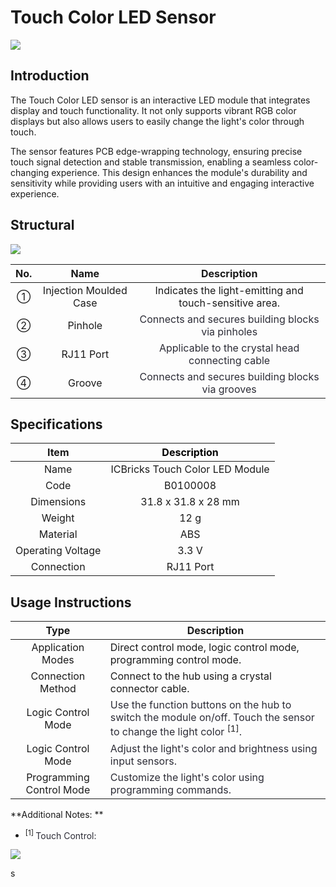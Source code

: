 # Touch Color LED Sensor
![](img/TouchColorLEDSensor03.png)

## Introduction  
The Touch Color LED sensor is an interactive LED module that integrates display and touch functionality. It not only supports vibrant RGB color displays but also allows users to easily change the light's color through touch.  

The sensor features PCB edge-wrapping technology, ensuring precise touch signal detection and stable transmission, enabling a seamless color-changing experience. This design enhances the module's durability and sensitivity while providing users with an intuitive and engaging interactive experience.  

## Structural  
![](img/TouchColorLEDSensor04.png)

| No.   | Name   | Description   |
| :---: | :---: | :---: |
| ① | Injection Moulded Case |  Indicates the light-emitting and touch-sensitive area.   |
| ② | Pinhole | <font style="color:rgb(44, 44, 54);"> Connects and secures building blocks via pinholes  </font> |
| ③ |  RJ11 Port   | <font style="color:rgb(44, 44, 54);">Applicable to the crystal head connecting cable  </font> |
| ④ |  Groove   | <font style="color:rgb(44, 44, 54);">Connects and secures building blocks via grooves  </font> |


## Specifications  
| Item | <font style="color:rgb(0,0,0);">Description</font> |
| :---: | :---: |
| Name |  ICBricks Touch Color LED Module   |
| Code |     B0100008 |
|  Dimensions   |  31.8 x 31.8 x 28 mm   |
|  Weight   | 12 g |
|  Material   | ABS |
|  Operating Voltage   | 3.3 V |
|  Connection  | RJ11 Port |


## Usage Instructions 
| Type |  Description   |
| :---: | --- |
| Application Modes | Direct control mode, logic control mode, programming control mode.   |
| Connection Method   | Connect to the hub using a crystal connector cable.   |
|  Logic Control Mode   | <font style="color:rgb(44, 44, 54);">Use the function buttons on the hub to switch the module on/off. Touch the sensor to change the light color   </font><sup>[1]</sup><font style="color:rgb(44, 44, 54);">.</font> |
|  Logic Control Mode   | <font style="color:rgb(44, 44, 54);">Adjust the light's color and brightness using input sensors.  </font> |
|  Programming Control Mode   | <font style="color:rgb(44, 44, 54);">Customize the light's color using programming commands.   </font> |


**Additional Notes:  **

+ <sup>[1] </sup><font style="color:rgb(44, 44, 54);"> Touch Control:  </font>

![](img/TouchColorLEDSensor05.gif)

s